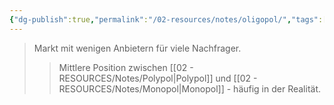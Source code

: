 ```yaml
---
{"dg-publish":true,"permalink":"/02-resources/notes/oligopol/","tags":["markt/struktur","wirtschaft/bwl"],"noteIcon":"","updated":"2025-10-29T12:59:08.870+01:00"}
---
```


>Markt mit wenigen Anbietern für viele Nachfrager.
>>Mittlere Position zwischen [[02 - RESOURCES/Notes/Polypol\|Polypol]] und [[02 - RESOURCES/Notes/Monopol\|Monopol]] - häufig in der Realität.